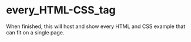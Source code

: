 # every_HTML-CSS_tag
When finished, this will host and show every HTML and CSS example that can fit on a single page.
